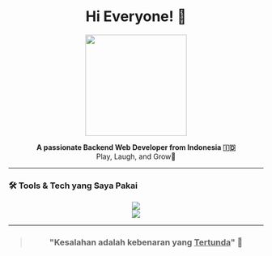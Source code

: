 <h1 align="center">Hi Everyone! 👋</h1>
<p align="center">
  <img src="https://media.giphy.com/media/v1.Y2lkPTc5MGI3NjExMGNjd2V3bnBkN29ndHFxa25hOWt5cXY1ZmFlbzA1eGYzNjJlZ3RjYSZlcD12MV9naWZzX3NlYXJjaCZjdD1n/IauL6LvGNlT3ffhcqq/giphy.gif" width="200"/>
</p>

<p align="center">
  <b>A passionate Backend Web Developer from Indonesia 🇮🇩</b><br/>
  Play, Laugh, and Grow🚀
</p>

---


### 🛠️ Tools & Tech yang Saya Pakai

<div align="center">
    <img src="https://skillicons.dev/icons?i=html,css,javascript,php,bootstrap,laravel,react" /><br>
    <img src="https://skillicons.dev/icons?i=mysql,git,github,figma" /><br>
</div>

---



> <h3 align="center"> "Kesalahan adalah kebenaran yang <u>Tertunda</u>" 🚀</h3>


<!--
**azharfahri/azharfahri** is a ✨ _special_ ✨ repository because its `README.md` (this file) appears on your GitHub profile.

Here are some ideas to get you started:

- 🔭 I’m currently working on ...
- 🌱 I’m currently learning ...
- 👯 I’m looking to collaborate on ...
- 🤔 I’m looking for help with ...
- 💬 Ask me about ...
- 📫 How to reach me: ...
- 😄 Pronouns: ...
- ⚡ Fun fact: ...
-->
